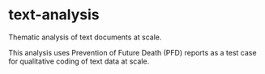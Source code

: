 # text-analysis
Thematic analysis of text documents at scale.

This analysis uses Prevention of Future Death (PFD) reports as a test case for qualitative coding of text data at scale.